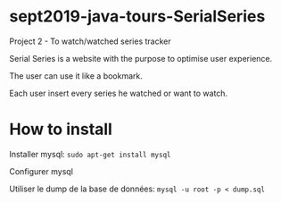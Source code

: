 # sept2019-java-tours-SerialSeries
Project 2 - To watch/watched series tracker


Serial Series is a website with the purpose to optimise user experience.

The user can use it like a bookmark.

Each user insert every series he watched or want to watch.


# How to install
Installer mysql:
`
sudo apt-get install mysql
`

Configurer mysql

Utiliser le dump de la base de données:
`mysql -u root -p < dump.sql`


